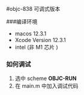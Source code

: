 #objc-838 可调式版本

###编译环境

* macos 12.3.1
* Xcode Version 12.3.1
* intel (非 M1 芯片 )

### 如何调试

1. 选中 scheme **OBJC-RUN**
2. 在 main.m 中加入调试代码

